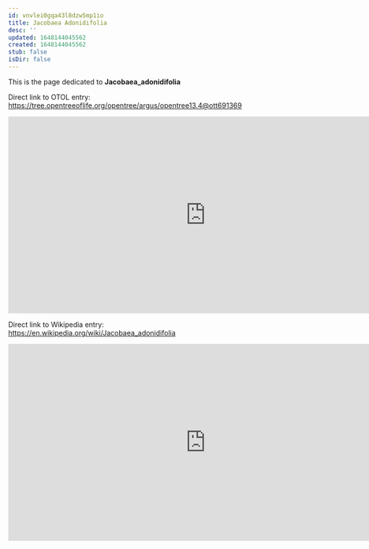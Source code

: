 ```yaml
---
id: vnvlei0gqa43l8dzw5mp1io
title: Jacobaea Adonidifolia
desc: ''
updated: 1648144045562
created: 1648144045562
stub: false
isDir: false
---
```

This is the page dedicated to **Jacobaea_adonidifolia**


Direct link to OTOL entry: https://tree.opentreeoflife.org/opentree/argus/opentree13.4@ott691369



<html>
    <body>
    <iframe src="https://tree.opentreeoflife.org/opentree/argus/opentree13.4@ott691369"
    width="800" height="400" frameborder="0" allowfullscreen> </iframe>
    </body>
</html>
    


Direct link to Wikipedia entry: https://en.wikipedia.org/wiki/Jacobaea_adonidifolia



<html>
    <body>
    <iframe src="https://en.wikipedia.org/wiki/Jacobaea_adonidifolia"
    width="800" height="400" frameborder="0" allowfullscreen> </iframe>
    </body>
</html>
    
